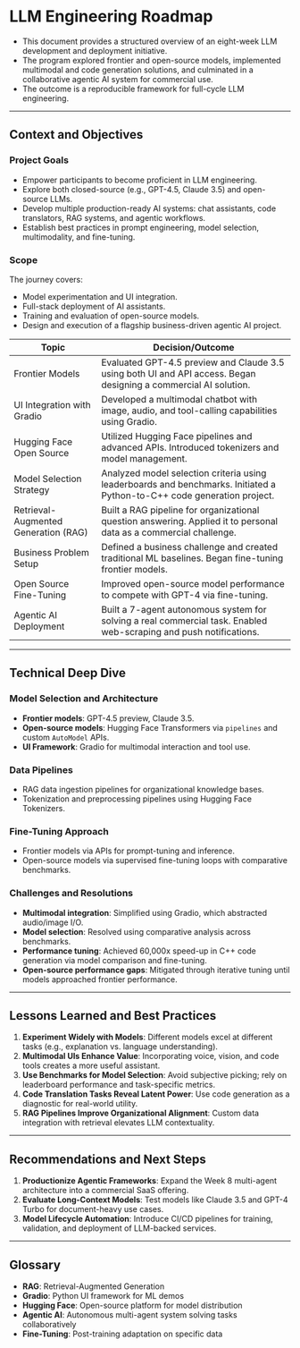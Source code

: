 # LLM Engineering Roadmap

- This document provides a structured overview of an eight-week LLM development and deployment initiative.
- The program explored frontier and open-source models, implemented multimodal and code generation solutions, and culminated in a collaborative agentic AI system for commercial use.
- The outcome is a reproducible framework for full-cycle LLM engineering.

---

## Context and Objectives

### Project Goals

- Empower participants to become proficient in LLM engineering.
- Explore both closed-source (e.g., GPT-4.5, Claude 3.5) and open-source LLMs.
- Develop multiple production-ready AI systems: chat assistants, code translators, RAG systems, and agentic workflows.
- Establish best practices in prompt engineering, model selection, multimodality, and fine-tuning.

### Scope

The journey covers:

- Model experimentation and UI integration.
- Full-stack deployment of AI assistants.
- Training and evaluation of open-source models.
- Design and execution of a flagship business-driven agentic AI project.

| Topic                                | Decision/Outcome                                                                                                        |
| ------------------------------------ | ----------------------------------------------------------------------------------------------------------------------- |
| Frontier Models                      | Evaluated GPT-4.5 preview and Claude 3.5 using both UI and API access. Began designing a commercial AI solution.        |
| UI Integration with Gradio           | Developed a multimodal chatbot with image, audio, and tool-calling capabilities using Gradio.                           |
| Hugging Face Open Source             | Utilized Hugging Face pipelines and advanced APIs. Introduced tokenizers and model management.                          |
| Model Selection Strategy             | Analyzed model selection criteria using leaderboards and benchmarks. Initiated a Python-to-C++ code generation project. |
| Retrieval-Augmented Generation (RAG) | Built a RAG pipeline for organizational question answering. Applied it to personal data as a commercial challenge.      |
| Business Problem Setup               | Defined a business challenge and created traditional ML baselines. Began fine-tuning frontier models.                   |
| Open Source Fine-Tuning              | Improved open-source model performance to compete with GPT-4 via fine-tuning.                                           |
| Agentic AI Deployment                | Built a 7-agent autonomous system for solving a real commercial task. Enabled web-scraping and push notifications.      |

---

## Technical Deep Dive

### Model Selection and Architecture

- **Frontier models**: GPT-4.5 preview, Claude 3.5.
- **Open-source models**: Hugging Face Transformers via `pipelines` and custom `AutoModel` APIs.
- **UI Framework**: Gradio for multimodal interaction and tool use.

### Data Pipelines

- RAG data ingestion pipelines for organizational knowledge bases.
- Tokenization and preprocessing pipelines using Hugging Face Tokenizers.

### Fine-Tuning Approach

- Frontier models via APIs for prompt-tuning and inference.
- Open-source models via supervised fine-tuning loops with comparative benchmarks.

### Challenges and Resolutions

- **Multimodal integration**: Simplified using Gradio, which abstracted audio/image I/O.
- **Model selection**: Resolved using comparative analysis across benchmarks.
- **Performance tuning**: Achieved 60,000x speed-up in C++ code generation via model comparison and fine-tuning.
- **Open-source performance gaps**: Mitigated through iterative tuning until models approached frontier performance.

---

##  Lessons Learned and Best Practices

1. **Experiment Widely with Models**: Different models excel at different tasks (e.g., explanation vs. language understanding).
2. **Multimodal UIs Enhance Value**: Incorporating voice, vision, and code tools creates a more useful assistant.
3. **Use Benchmarks for Model Selection**: Avoid subjective picking; rely on leaderboard performance and task-specific metrics.
4. **Code Translation Tasks Reveal Latent Power**: Use code generation as a diagnostic for real-world utility.
5. **RAG Pipelines Improve Organizational Alignment**: Custom data integration with retrieval elevates LLM contextuality.

---

## Recommendations and Next Steps

1. **Productionize Agentic Frameworks**: Expand the Week 8 multi-agent architecture into a commercial SaaS offering.
2. **Evaluate Long-Context Models**: Test models like Claude 3.5 and GPT-4 Turbo for document-heavy use cases.
3. **Model Lifecycle Automation**: Introduce CI/CD pipelines for training, validation, and deployment of LLM-backed services.

---

## Glossary

- **RAG**: Retrieval-Augmented Generation
- **Gradio**: Python UI framework for ML demos
- **Hugging Face**: Open-source platform for model distribution
- **Agentic AI**: Autonomous multi-agent system solving tasks collaboratively
- **Fine-Tuning**: Post-training adaptation on specific data